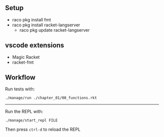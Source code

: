 ## Setup

- raco pkg install fmt
- raco pkg install racket-langserver
  - raco pkg update racket-langserver

## vscode extensions

- Magic Racket
- racket-fmt

## Workflow

Run tests with:

```
./manage/run ./chapter_01/00_functions.rkt
```

---

Run the REPL with:

```
./manage/start_repl FILE
```

Then press `ctrl-d` to reload the REPL